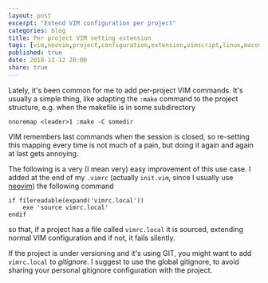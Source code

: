 ```yaml
---
layout: post
excerpt: "Extend VIM configuration per project"
categories: blog
title: Per project VIM setting extension
tags: [vim,neovim,project,configuration,extension,vimscript,linux,macos]
published: true
date: 2018-12-12 20:00
share: true
---
```


Lately, it's been common for me to add per-project VIM commands. It's usually a simple thing, like adapting the `:make` command to the project structure, e.g. when the makefile is in some subdirectory

    nnoremap <leader>1 :make -C somedir

VIM remembers last commands when the session is closed, so re-setting this mapping every time is not much of a pain, but doing it again and again at last gets annoying.

The following is a very (I mean very) easy improvement of this use case.
I added at the end of my `.vimrc` (actually `init.vim`, since I usually use [neovim](https://neovim.io/)) the following command

    if filereadable(expand('vimrc.local'))
        exe 'source vimrc.local'
    endif

so that, if a project has a file called `vimrc.local` it is sourced, extending normal VIM configuration and if not, it fails silently.

If the project is under versioning and it's using GIT, you might want to add `vimrc.local` to *gitignore*. I suggest to use the global gitignore, to avoid sharing your personal gitignore configuration with the project.
